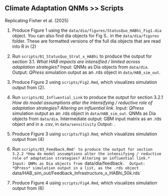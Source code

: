 ## Climate Adaptation QNMs >> Scripts

Replicating Fisher et al. (2025)

1. Produce Figure 1 using the `data/dia/figures/StatusQuo_HABhi_Fig1.dia` object. You can also find dia objects for Fig S.. in the `data/dia/figures` folder. These are formatted versions of the full dia objects that are read into R in (2)

2. Run `scripts/01_StatusQuo_Strat_x_HABhi` to produce the output for section 3.1. *What HAB impacts are intensified / limited across adaptation strategies?* 
		Input: QNMs as Dia objects from `data/dia`. 
		Output: *QPress* simulation output as an .rds object in `data/HAB_sim_out`.

3. Produce Figure 2 using `scripts/Fig2.Rmd`, which visualizes simulation output from (2).

4. Run `scripts/02_Influential_Link` to produce the output for section 3.2.1 *How do model assumptions alter the intensifying / reductive role of adaptation strategies? Altering an influential link.* 
		Input: *QPress* simulation output as an .rds object in `data/HAB_sim_out`. QNMs as Dia objects from `data/dia`. 
		Intermediate output: GBM input matrix as an .rds object and in a .csv, in `data/sensitivity`
		Output: .

5. Produce Figure 3 using `scripts/Fig3.Rmd`, which visualizes simulation output from (4)

6. Run `scripts/03_Feedback.Rmd' to produce the output for section 3.2.2 *How do model assumptions alter the intensifying / reductive role of adaptation strategies? Altering an influential link.*
		Input: QNMs as Dia objects from `data/dia/feedback`. 
		Output: *QPress* simulation output in a list, as the .rds object `data/HAB_sim_out/Feedback_Infrastructure_x_HABhi_50k.rds`

7. Produce Figure 4 using `scripts/Fig4.Rmd`, which visualizes simulation output from (6)

